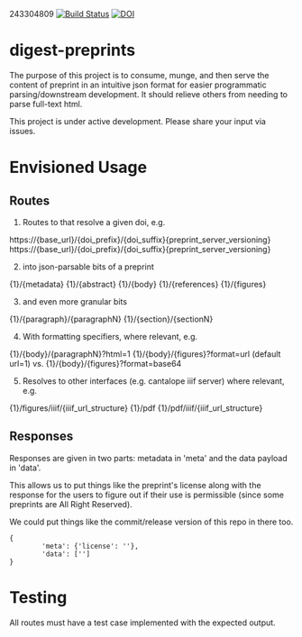243304809
[![Build Status](https://travis-ci.org/smsaladi/codonw-slim.svg?branch=master)](https://travis-ci.org/smsaladi/digest-preprints)
[![DOI](https://data.caltech.edu/badge/243304809.svg)](https://data.caltech.edu/badge/latestdoi/243304809)

digest-preprints
=================

The purpose of this project is to consume, munge, and then serve
the content of preprint in an intuitive json format for easier programmatic
parsing/downstream development. It should relieve others from needing to
parse full-text html.

This project is under active development. Please share your input via issues.


# Envisioned Usage

## Routes

1. Routes to that resolve a given doi, e.g.

https://{base_url}/{doi_prefix}/{doi_suffix}{preprint_server_versioning}
https://{base_url}/{doi_prefix}/{doi_suffix}{preprint_server_versioning}

2. into json-parsable bits of a preprint

{1}/{metadata}
{1}/{abstract}
{1}/{body}
{1}/{references}
{1}/{figures}

3. and even more granular bits

{1}/{paragraph}/{paragraphN}
{1}/{section}/{sectionN}

4. With formatting specifiers, where relevant, e.g.

{1}/{body}/{paragraphN}?html=1
{1}/{body}/{figures}?format=url (default url=1) vs. {1}/{body}/{figures}?format=base64

5. Resolves to other interfaces (e.g. cantalope iiif server) where relevant, e.g.

{1}/figures/iiif/{iiif_url_structure}
{1}/pdf
{1}/pdf/iiif/{iiif_url_structure}


## Responses

Responses are given in two parts: metadata in 'meta' and the data payload in 'data'.

This allows us to put things like the preprint's license along with the response
for the users to figure out if their use is permissible (since some preprints are 
All Right Reserved).

We could put things like the commit/release version of this repo
in there too. 

```text
{
        'meta': {'license': ''},
        'data': ['']
}
```

# Testing

All routes must have a test case implemented with the expected output.
